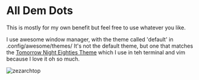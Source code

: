 All Dem Dots
====================

This is mostly for my own benefit but feel free to use whatever you like.

I use awesome window manager, with the theme called 'default' in .config/awesome/themes/
 It's not the default theme, but one that matches the [Tomorrow Night Eighties Theme](https://github.com/chriskempson/tomorrow-theme "Tomorrow Theme") which I use in teh terminal and vim because I love it oh so much.

![zezarchtop](http://imageshack.us/a/img89/9898/20130423215639screensho.png)

